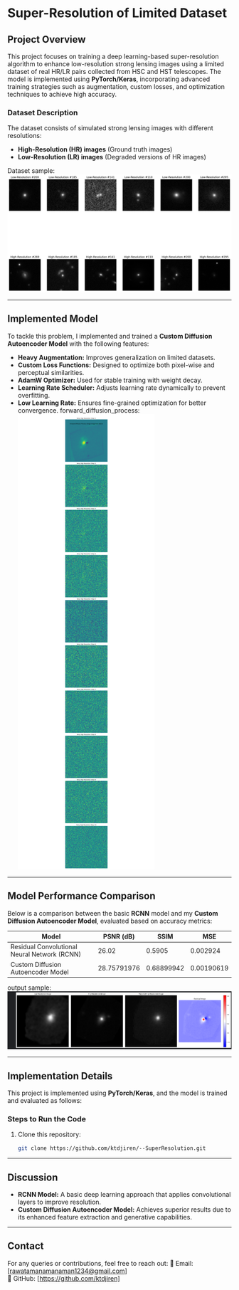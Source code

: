# Super-Resolution of Limited Dataset

## Project Overview
This project focuses on training a deep learning-based super-resolution algorithm to enhance low-resolution strong lensing images using a limited dataset of real HR/LR pairs collected from HSC and HST telescopes. The model is implemented using **PyTorch/Keras**, incorporating advanced training strategies such as augmentation, custom losses, and optimization techniques to achieve high accuracy.

### Dataset Description
The dataset consists of simulated strong lensing images with different resolutions:
- **High-Resolution (HR) images** (Ground truth images)
- **Low-Resolution (LR) images** (Degraded versions of HR images)

Dataset sample: ![Dataset Sample](https://github.com/ktdjiren/--SuperResolution/blob/main/Task%20III.B/sample_images%20.png)

---

## Implemented Model
To tackle this problem, I implemented and trained a **Custom Diffusion Autoencoder Model** with the following features:
- **Heavy Augmentation:** Improves generalization on limited datasets.
- **Custom Loss Functions:** Designed to optimize both pixel-wise and perceptual similarities.
- **AdamW Optimizer:** Used for stable training with weight decay.
- **Learning Rate Scheduler:** Adjusts learning rate dynamically to prevent overfitting.
- **Low Learning Rate:** Ensures fine-grained optimization for better convergence.
forward_diffusion_process: ![Dataset Sample](https://github.com/ktdjiren/--SuperResolution/blob/main/Task%20III.B/forward_diffusion_process.png)
---

## Model Performance Comparison
Below is a comparison between the basic **RCNN** model and my **Custom Diffusion Autoencoder Model**, evaluated based on accuracy metrics:

| Model                                | PSNR (dB) | SSIM  | MSE   |
|--------------------------------------|-----------|-------|-------|
| Residual Convolutional Neural Network (RCNN) | 26.02  | 0.5905 | 0.002924 |
| Custom Diffusion Autoencoder Model   | 28.75791976  | 0.68899942 | 0.00190619 |

output sample: ![Dataset Sample](https://github.com/ktdjiren/--SuperResolution/blob/main/Task%20III.B/Screenshot%202025-03-28%20030317.png)

---

## Implementation Details
This project is implemented using **PyTorch/Keras**, and the model is trained and evaluated as follows:

### Steps to Run the Code
1. Clone this repository:
   ```bash
   git clone https://github.com/ktdjiren/--SuperResolution.git
   ```

---

## Discussion
- **RCNN Model:** A basic deep learning approach that applies convolutional layers to improve resolution.
- **Custom Diffusion Autoencoder Model:** Achieves superior results due to its enhanced feature extraction and generative capabilities.

---

## Contact
For any queries or contributions, feel free to reach out:
📧 Email: [rawatamanamanaman1234@gmail.com]  
🔗 GitHub: [https://github.com/ktdjiren]

